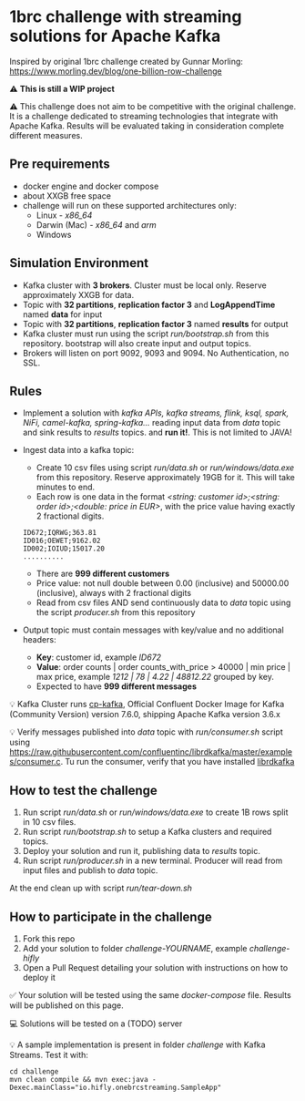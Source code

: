 # 1brc challenge with streaming solutions for Apache Kafka

Inspired by original 1brc challenge created by Gunnar Morling:
https://www.morling.dev/blog/one-billion-row-challenge

⚠️ **This is still a WIP project**

⚠️ This challenge does not aim to be competitive with the original challenge. It is a challenge dedicated to streaming technologies that integrate with Apache Kafka. Results will be evaluated taking in consideration complete different measures.

## Pre requirements

- docker engine and docker compose
- about XXGB free space
- challenge will run on these supported architectures only:
  - Linux - _x86_64_
  - Darwin (Mac) - _x86_64_ and _arm_ 
  - Windows

## Simulation Environment

- Kafka cluster with **3 brokers**. Cluster must be local only. Reserve approximately XXGB for data.
- Topic with **32 partitions**, **replication factor 3** and **LogAppendTime** named **data** for input
- Topic with **32 partitions**, **replication factor 3** named **results** for output
- Kafka cluster must run using the script _run/bootstrap.sh_ from this repository. bootstrap will also create input and output topics.
- Brokers will listen on port 9092, 9093 and 9094. No Authentication, no SSL.

## Rules

- Implement a solution with _kafka APIs, kafka streams, flink, ksql, spark, NiFi, camel-kafka, spring-kafka..._ reading input data from _data_ topic and sink results to _results_ topics. and **run it!**. This is not limited to JAVA!
- Ingest data into a kafka topic:
    - Create 10 csv files using script _run/data.sh_ or _run/windows/data.exe_ from this repository. Reserve approximately 19GB for it. This will take minutes to end.
    -  Each row is one data in the format _<string: customer id>;<string: order id>;<double: price in EUR>_, with the price value having exactly 2 fractional digits.
  ```
  ID672;IQRWG;363.81
  ID016;OEWET;9162.02
  ID002;IOIUD;15017.20
  ..........
  ```

    - There are **999 different customers** 
    - Price value: not null double between 0.00 (inclusive) and 50000.00 (inclusive), always with 2 fractional digits
    - Read from csv files AND send continuously data to _data_ topic using the script _producer.sh_ from this repository
- Output topic must contain messages with key/value and no additional headers:
  - **Key**: customer id, example _ID672_ 
  - **Value**: order counts | order counts_with_price > 40000 | min price | max price, example _1212 | 78 | 4.22 | 48812.22_ grouped by key.
  - Expected to have **999 different messages**


💡 Kafka Cluster runs [cp-kafka](https://hub.docker.com/r/confluentinc/cp-kafka), Official Confluent Docker Image for Kafka (Community Version) version 7.6.0, shipping Apache Kafka version 3.6.x

💡 Verify messages published into _data_ topic with _run/consumer.sh_ script using
https://raw.githubusercontent.com/confluentinc/librdkafka/master/examples/consumer.c.
Tu run the consumer, verify that you have installed [librdkafka](https://github.com/confluentinc/librdkafka/tree/master?tab=readme-ov-file#installing-prebuilt-packages)

## How to test the challenge

1. Run script _run/data.sh_ or _run/windows/data.exe_ to create 1B rows split in 10 csv files.
2. Run script _run/bootstrap.sh_ to setup a Kafka clusters and required topics. 
3. Deploy your solution and run it, publishing data to _results_ topic.
4. Run script _run/producer.sh_ in a new terminal. Producer will read from input files and publish to _data_ topic.

At the end clean up with script _run/tear-down.sh_

## How to participate in the challenge

1. Fork this repo
2. Add your solution to folder _challenge-YOURNAME_, example _challenge-hifly_
3. Open a Pull Request detailing your solution with instructions on how to deploy it

✅ Your solution will be tested using the same _docker-compose_ file. Results will be published on this page.

💻 Solutions will be tested on a (TODO) server

💡 A sample implementation is present in folder _challenge_ with Kafka Streams. Test it with:
```
cd challenge
mvn clean compile && mvn exec:java -Dexec.mainClass="io.hifly.onebrcstreaming.SampleApp"
```

